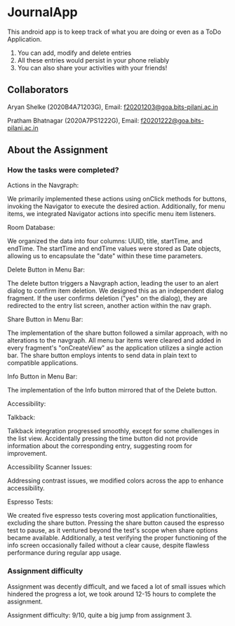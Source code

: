 # JournalApp

This android app is to keep track of what you are doing or even as a ToDo Application.
1. You can add, modify and delete entries
2. All these entries would persist in your phone reliably
3. You can also share your activities with your friends!

## Collaborators

Aryan Shelke (2020B4A71203G), Email: f20201203@goa.bits-pilani.ac.in

Pratham Bhatnagar (2020A7PS1222G), Email: f20201222@goa.bits-pilani.ac.in

## About the Assignment

### How the tasks were completed?

Actions in the Navgraph:

We primarily implemented these actions using onClick methods for buttons, invoking the Navigator to execute the desired action. Additionally, for menu items, we integrated Navigator actions into specific menu item listeners.

Room Database:

We organized the data into four columns: UUID, title, startTime, and endTime. The startTime and endTime values were stored as Date objects, allowing us to encapsulate the "date" within these time parameters.

Delete Button in Menu Bar:

The delete button triggers a Navgraph action, leading the user to an alert dialog to confirm item deletion. We designed this as an independent dialog fragment. If the user confirms deletion ("yes" on the dialog), they are redirected to the entry list screen, another action within the nav graph.

Share Button in Menu Bar:

The implementation of the share button followed a similar approach, with no alterations to the navgraph. All menu bar items were cleared and added in every fragment's "onCreateView" as the application utilizes a single action bar. The share button employs intents to send data in plain text to compatible applications.

Info Button in Menu Bar:

The implementation of the Info button mirrored that of the Delete button.

Accessibility:

Talkback:

Talkback integration progressed smoothly, except for some challenges in the list view. Accidentally pressing the time button did not provide information about the corresponding entry, suggesting room for improvement.

Accessibility Scanner Issues:

Addressing contrast issues, we modified colors across the app to enhance accessibility.

Espresso Tests:

We created five espresso tests covering most application functionalities, excluding the share button. Pressing the share button caused the espresso test to pause, as it ventured beyond the test's scope when share options became available. Additionally, a test verifying the proper functioning of the info screen occasionally failed without a clear cause, despite flawless performance during regular app usage.

### Assignment difficulty

Assignment was decently difficult, and we faced a lot of small issues which hindered the progress a lot, we took around 12-15 hours to complete the assignment.

Assignment difficulty: 9/10, quite a big jump from assignment 3.